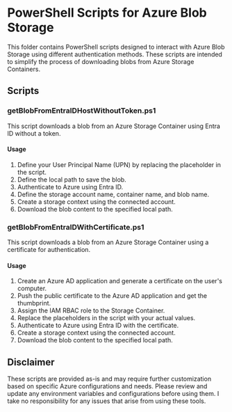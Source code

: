 # PowerShell Scripts for Azure Blob Storage

This folder contains PowerShell scripts designed to interact with Azure Blob Storage using different authentication methods. These scripts are intended to simplify the process of downloading blobs from Azure Storage Containers.

## Scripts

### getBlobFromEntraIDHostWithoutToken.ps1

This script downloads a blob from an Azure Storage Container using Entra ID without a token.

#### Usage

1. Define your User Principal Name (UPN) by replacing the placeholder in the script.
2. Define the local path to save the blob.
3. Authenticate to Azure using Entra ID.
4. Define the storage account name, container name, and blob name.
5. Create a storage context using the connected account.
6. Download the blob content to the specified local path.

### getBlobFromEntraIDWithCertificate.ps1

This script downloads a blob from an Azure Storage Container using a certificate for authentication.

#### Usage

1. Create an Azure AD application and generate a certificate on the user's computer.
2. Push the public certificate to the Azure AD application and get the thumbprint.
3. Assign the IAM RBAC role to the Storage Container.
4. Replace the placeholders in the script with your actual values.
5. Authenticate to Azure using Entra ID with the certificate.
6. Create a storage context using the connected account.
7. Download the blob content to the specified local path.

## Disclaimer

These scripts are provided as-is and may require further customization based on specific Azure configurations and needs. Please review and update any environment variables and configurations before using them. I take no responsibility for any issues that arise from using these tools.